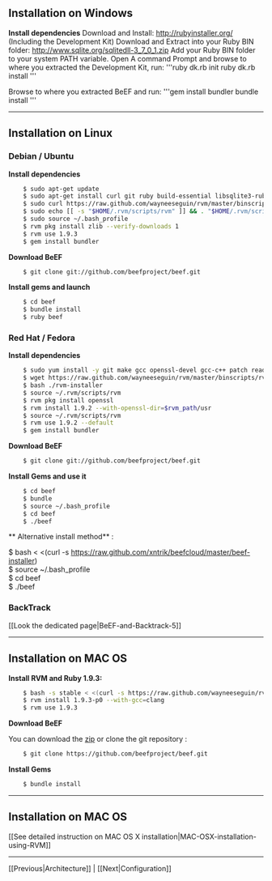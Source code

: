 ## Installation on Windows

**Install dependencies**
Download and Install: http://rubyinstaller.org/
(Including the Development Kit)
Download and Extract into your Ruby BIN folder: http://www.sqlite.org/sqlitedll-3_7_0_1.zip
Add your Ruby BIN folder to your system PATH variable.
Open A command Prompt and browse to where you extracted the Development Kit, run:
'''ruby dk.rb init
ruby dk.rb install
'''

Browse to where you extracted BeEF and run:
'''gem install bundler
bundle install
'''


***

## Installation on Linux

### Debian / Ubuntu

**Install dependencies**

```bash
    $ sudo apt-get update 
    $ sudo apt-get install curl git ruby build-essential libsqlite3-ruby libsqlite3-dev libssl-dev
    $ sudo curl https://raw.github.com/wayneeseguin/rvm/master/binscripts/rvm-installer | bash -s stable
    $ sudo echo [[ -s "$HOME/.rvm/scripts/rvm" ]] && . "$HOME/.rvm/scripts/rvm" # Load RVM function' >> ~/.bash_profile 
    $ sudo source ~/.bash_profile
    $ rvm pkg install zlib --verify-downloads 1
    $ rvm use 1.9.3
    $ gem install bundler
```

**Download BeEF**

```bash
    $ git clone git://github.com/beefproject/beef.git
```

**Install gems and launch**

```bash
    $ cd beef
    $ bundle install
    $ ruby beef
```

### Red Hat / Fedora

**Install dependencies**

```bash
    $ sudo yum install -y git make gcc openssl-devel gcc-c++ patch readline readline-devel zlib zlib-devel libyaml-devel libffi-devel bzip2 autoconf automake libtool bison iconv-devel sqlite-devel
    $ wget https://raw.github.com/wayneeseguin/rvm/master/binscripts/rvm-installer
    $ bash ./rvm-installer
    $ source ~/.rvm/scripts/rvm
    $ rvm pkg install openssl
    $ rvm install 1.9.2 --with-openssl-dir=$rvm_path/usr
    $ source ~/.rvm/scripts/rvm
    $ rvm use 1.9.2 --default
    $ gem install bundler
```

**Download BeEF**

```bash
    $ git clone git://github.com/beefproject/beef.git
```

**Install Gems and use it**

```bash
    $ cd beef
    $ bundle
    $ source ~/.bash_profile
    $ cd beef
    $ ./beef
```

** Alternative install method** : 

$ bash < <(curl -s https://raw.github.com/xntrik/beefcloud/master/beef-installer)<br> 
$ source ~/.bash_profile<br> 
$ cd beef<br> 
$ ./beef<br> 

### BackTrack

[[Look the dedicated page|BeEF-and-Backtrack-5]]

***

## Installation on MAC OS

**Install RVM and Ruby 1.9.3:**

```bash
    $ bash -s stable < <(curl -s https://raw.github.com/wayneeseguin/rvm/master/binscripts/rvm-installer) source ~/.bash_profile
    $ rvm install 1.9.3-p0 --with-gcc=clang
    $ rvm use 1.9.3
```

**Download BeEF**

You can download the [zip](https://github.com/beefproject/beef/zipball/master) or clone the git repository :

```bash
    $ git clone https://github.com/beefproject/beef.git
```

**Install Gems**

```bash
    $ bundle install
```
***

## Installation on MAC OS

[[See detailed instruction on MAC OS X installation|MAC-OSX-installation-using-RVM]]

***
[[Previous|Architecture]] | [[Next|Configuration]]